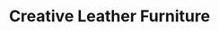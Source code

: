 ---
title: "Creative Leather Furniture"
url: /gilbert/creative-leather-furniture/
shop: furniture
---
